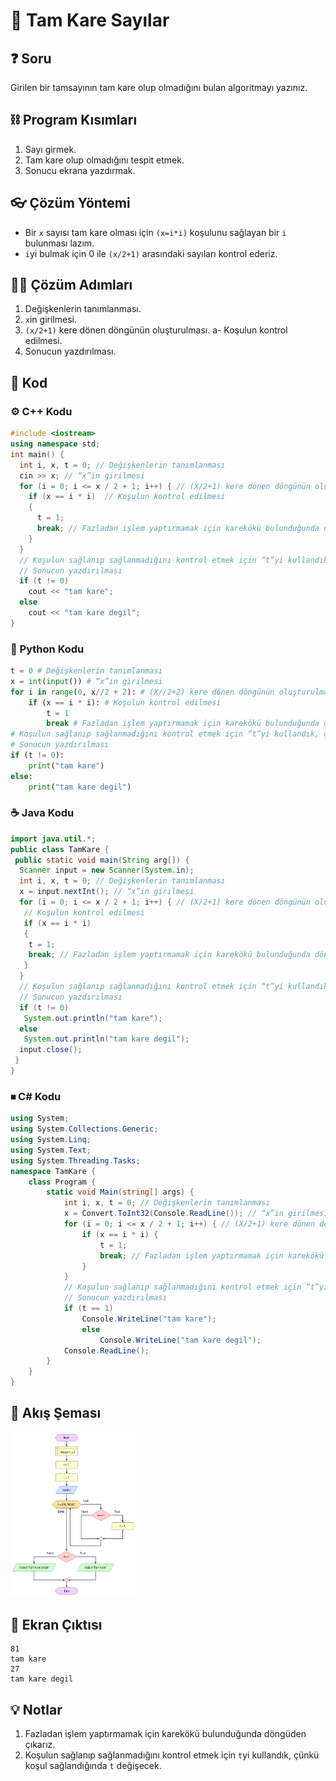 # 🔲 Tam Kare Sayılar

<!-- ----------------------------- Soru ----------------------------------- -->

## ❓ Soru
Girilen bir tamsayının tam kare olup olmadığını bulan algoritmayı yazınız.

<!-- ----------------------------- Program Kısımları ----------------------------------- -->

## ⛓ Program Kısımları
1. Sayı girmek.
2. Tam kare olup olmadığını tespit etmek.
3. Sonucu ekrana yazdırmak.

<!-- ----------------------------- Çözüm Yöntemi ----------------------------------- -->
   
## 👓 Çözüm Yöntemi 
- Bir `x` sayısı tam kare olması için `(x=i*i)` koşulunu sağlayan bir `i` bulunması lazım.
- `i`yi bulmak için 0 ile `(x/2+1)` arasındaki sayıları kontrol ederiz.

<!-- ----------------------------- Çözüm Adımları ----------------------------------- -->

## 👩‍🔧 Çözüm Adımları
1. Değişkenlerin tanımlanması.
2. `x`in girilmesi.
3. `(x/2+1)` kere dönen döngünün oluşturulması.
a- Koşulun kontrol edilmesi.
4. Sonucun yazdırılması.

<!-- ----------------------------- Kodlar ----------------------------------- -->

## 🤖 Kod

[//]: ------------------------------------------------------------------------------
<!-- ----------------------------- C++ Kodu ----------------------------------- -->
[//]: ------------------------------------------------------------------------------

### ⚙ C++ Kodu

```cpp
#include <iostream>
using namespace std;
int main() {
  int i, x, t = 0; // Değişkenlerin tanımlanması
  cin >> x; // “x”in girilmesi
  for (i = 0; i <= x / 2 + 1; i++) { // (X/2+1) kere dönen döngünün oluşturulması
    if (x == i * i)  // Koşulun kontrol edilmesi
    {
      t = 1;
      break; // Fazladan işlem yaptırmamak için karekökü bulunduğunda döngüden çıkarız
    }
  }
  // Koşulun sağlanıp sağlanmadığını kontrol etmek için “t”yi kullandık, çünkü koşul sağlandığında “t” değişecek
  // Sonucun yazdırılması
  if (t != 0)
    cout << "tam kare";
  else
    cout << "tam kare degil";
}
```

[//]: ------------------------------------------------------------------------------
<!-- ----------------------------- Python Kodu ----------------------------------- -->
[//]: ------------------------------------------------------------------------------

### 🐍 Python Kodu

```py
t = 0 # Değişkenlerin tanımlanması
x = int(input()) # “x”in girilmesi
for i in range(0, x//2 + 2): # (X//2+2) kere dönen döngünün oluşturulması
    if (x == i * i): # Koşulun kontrol edilmesi
        t = 1
        break # Fazladan işlem yaptırmamak için karekökü bulunduğunda döngüden çıkarız
# Koşulun sağlanıp sağlanmadığını kontrol etmek için “t”yi kullandık, çünkü koşul sağlandığında “t” değişecek
# Sonucun yazdırılması
if (t != 0):
    print("tam kare")
else:
    print("tam kare degil")
```

[//]: ------------------------------------------------------------------------------
<!-- ----------------------------- Java Kodu ----------------------------------- -->
[//]: ------------------------------------------------------------------------------

### ☕ Java Kodu

```java
import java.util.*;
public class TamKare {
 public static void main(String arg[]) {
  Scanner input = new Scanner(System.in);
  int i, x, t = 0; // Değişkenlerin tanımlanması
  x = input.nextInt(); // “x”in girilmesi
  for (i = 0; i <= x / 2 + 1; i++) { // (X/2+1) kere dönen döngünün oluşturulması
   // Koşulun kontrol edilmesi
   if (x == i * i) 
   {
    t = 1;
    break; // Fazladan işlem yaptırmamak için karekökü bulunduğunda döngüden çıkarız
   }
  }
  // Koşulun sağlanıp sağlanmadığını kontrol etmek için “t”yi kullandık, çünkü koşul sağlandığında “t” değişecek
  // Sonucun yazdırılması
  if (t != 0)
   System.out.println("tam kare"); 
  else
   System.out.println("tam kare degil");
  input.close();
 }
}
```

[//]: ------------------------------------------------------------------------------
<!-- ----------------------------- C# Kodu ----------------------------------- -->
[//]: ------------------------------------------------------------------------------

### ⏹ C# Kodu

```cs
using System;
using System.Collections.Generic;
using System.Linq;
using System.Text;
using System.Threading.Tasks;
namespace TamKare {
    class Program {
        static void Main(string[] args) {
            int i, x, t = 0; // Değişkenlerin tanımlanması
            x = Convert.ToInt32(Console.ReadLine()); // “x”in girilmesi
            for (i = 0; i <= x / 2 + 1; i++) { // (X/2+1) kere dönen döngünün oluşturulması
                if (x == i * i) {
                    t = 1;
                    break; // Fazladan işlem yaptırmamak için karekökü bulunduğunda döngüden çıkarız
                }
            }
            // Koşulun sağlanıp sağlanmadığını kontrol etmek için “t”yi kullandık, çünkü koşul sağlandığında “t” değişecek
            // Sonucun yazdırılması
            if (t == 1)
                Console.WriteLine("tam kare");
		        else
			        Console.WriteLine("tam kare degil");
            Console.ReadLine();
        }
    }
}
```

<!-- ----------------------------- Akış Şeması ----------------------------------- -->

## 🧩 Akış Şeması

<img src="./TamKareSema.png" width="200"  />

<!-- ----------------------------- Ekran Çıktısı ----------------------------------- -->

## 🎉 Ekran Çıktısı

```
81
tam kare
27
tam kare degil
```

<!-- ----------------------------- Notlar ----------------------------------- -->

## 💡 Notlar 
1. Fazladan işlem yaptırmamak için karekökü bulunduğunda döngüden çıkarız.
2. Koşulun sağlanıp sağlanmadığını kontrol etmek için `t`yi kullandık, çünkü koşul sağlandığında `t` değişecek.